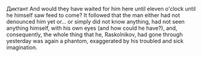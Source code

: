 Диктант
	And would they have waited for him here until eleven o'clock until he himself saw feed to come? It followed that the man either had not denounced him yet or... or simply did not know anything, had not seen anything himself, with his own eyes (and how could he have?), and, consequently, the whole thing that he, Raskolnikov, had gone through yesterday was again a phantom, exaggerated by his troubled and sick imagination. 